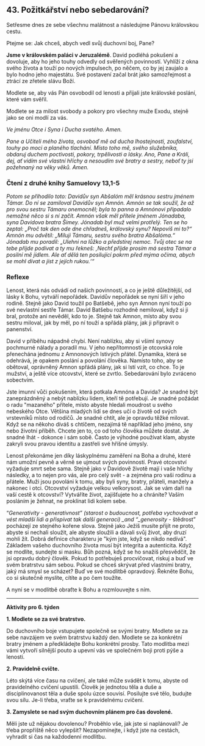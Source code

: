 ## 43. **Požitkářství nebo sebedarování?**

Setřesme dnes ze sebe všechnu malátnost a následujme Pánovu královskou cestu.

Ptejme se: Jak chceš, abych vedl svůj duchovní boj, Pane?

**Jsme v královském paláci v Jeruzalémě**. David podléhá pokušení a dovoluje, aby ho jeho touhy odvedly od svěřených povinností. Vyhlíží z okna svého života a touží po nových impulsech, po něčem, co by jej zaujalo a bylo hodno jeho majestátu. Své postavení začal brát jako samozřejmost a ztrácí ze zřetele slávu Boží.

Modlete se, aby vás Pán osvobodil od lenosti a přijali jste královské poslání, které vám svěřil.

Modlete se za milost svobody a pokory pro všechny muže Exodu, stejně jako se oni modlí za vás.

_Ve jménu Otce i Syna i Ducha svatého. Amen._

_Pane a Učiteli mého života, osvoboď mě od ducha lhostejnosti, zoufalství, touhy po moci a planého tlachání. Místo toho mě, svého služebníka, obdaruj duchem poctivosti, pokory, trpělivosti a lásky. Ano, Pane a Králi, dej, ať vidím své vlastní hříchy a nesoudím své bratry a sestry, neboť ty jsi požehnaný na věky věků. Amen._

### Čtení z druhé knihy Samuelovy 13,1-5

_Potom se přihodilo toto: Davidův syn Abšalóm měl krásnou sestru jménem Támar. Do ní se zamiloval Davidův syn Amnón. Amnón se tak soužil, že až pro svou sestru Támaru onemocněl; byla to panna a Amnónovi připadalo nemožné něco si s ní začít. Amnón však měl přítele jménem Jónadaba, syna Davidova bratra Šimey. Jónadab byl muž velmi protřelý. Ten se ho zeptal: „Proč tak den ode dne chřadneš, královský synu? Nepovíš mi to?“ Amnón mu odvětil: „Miluji Támaru, sestru svého bratra Abšalóma.“ Jónadab mu poradil: „Ulehni na lůžko a předstírej nemoc. Tvůj otec se na tebe přijde podívat a ty mu řekneš: ‚Nechť přijde prosím má sestra Támar a posilní mě jídlem. Ale ať dělá ten posilující pokrm před mýma očima, abych se mohl dívat a jíst z jejích rukou.‘“_

### Reflexe

Lenost, která nás odvádí od našich povinností, a co je ještě důležitější, od lásky k Bohu, vytváří nepořádek. Davidův nepořádek se nyní šíří v jeho rodině. Stejně jako David toužil po Batšebě, jeho syn Amnon nyní touží po své nevlastní sestře Támar. David Batšebu rozhodně nemiloval, když si ji bral, protože ani nevěděl, kdo to je. Stejně tak Amnon, místo aby svou sestru miloval, jak by měl, po ní touží a spřádá plány, jak ji připravit o panenství.

David v příběhu nápadně chybí. Není nablízku, aby si všiml synovy pochmurné nálady a poradil mu. V jeho nepřítomnosti je otcovská role přenechána jednomu z Amnonových lstivých přátel. Dynamika, která se odehrává, je opakem poslání a povolání člověka. Namísto toho, aby se obětoval, oprávněný Amnon spřádá plány, jak si lstí vzít, co chce. To je mužství, a ještě více otcovství, které se zvrtlo. Sebedarování bylo zvráceno sobectvím.

Jste imunní vůči pokušením, která potkala Amnóna a Davida? Je snadné být zaneprázdněný a nebýt nablízku lidem, kteří tě potřebují. Je snadné požádat o radu "mazaného" přítele, místo abyste hledali moudrost u svého nebeského Otce. Většina mladých lidí se dnes učí o životě od svých vrstevníků místo od rodičů. Je snadné chtít, ale je opravdu těžké milovat. Když se na někoho díváš s chtíčem, nezajímá tě například jeho jméno, sny nebo životní příběh. Chcete jen to, co od toho člověka můžete dostat. Je snadné lhát - dokonce i sám sobě. Často je výhodné používat klam, abyste zakryli svou pravou identitu a zastřeli své hříšné úmysly.

Lenost překonáme jen díky láskyplnému zaměření na Boha a druhé, které nám umožní pevně a věrně se ujmout svých povinností. Pravé otcovství vyžaduje smrt sebe sama. Stejně jako v Davidově životě mají i vaše hříchy následky, a to nejen pro vás, ale pro celý svět - a zejména pro vaši rodinu a přátele. Muži jsou povoláni k tomu, aby byli syny, bratry, přáteli, manžely a nakonec i otci. Otcovství vyžaduje velkou velkorysost. Jak se vám daří na vaší cestě k otcovství? Vytváříte život, zajišťujete ho a chráníte? Vaším posláním je žehnat, ne proklínat lidi kolem sebe.

“_Generativity _- generativnost”_ (starost o budoucnost, potřeba vychovávat a vést mladší lidi a přispívat tak další generaci) \_and “\_generosity_ - štědrost” pocházejí ze stejného kořene slova. Stejně jako Ježíš musíte přijít ne proto, abyste si nechali sloužit, ale abyste sloužili a dávali svůj život, aby druzí mohli žít. Dobrá definice charakteru je "kým jste, když se nikdo nedívá". Základem vašeho duchovního života musí být integrita a autenticita. Když se modlíte, sundejte si masku. Bůh pozná, když se ho snažíš přesvědčit, že jsi opravdu dobrý člověk. Pokud to potřebuješ procvičovat, riskuj a buď ve svém bratrstvu sám sebou. Pokud se chceš skrývat před vlastními bratry, jaký má smysl se scházet? Buď ve své modlitbě opravdový. Řekněte Bohu, co si skutečně myslíte, cítíte a po čem toužíte.

A nyní se v modlitbě obraťte k Bohu a rozmlouvejte s ním.

---

**Aktivity pro 6. týden**

**1. Modlete se za své bratrstvo.**

Do duchovního boje vstupujete společně se svými bratry. Modlete se za sebe navzájem ve svém bratrstvu každý den. Modlete se za konkrétní bratry jménem a předkládejte Bohu konkrétní prosby. Tato modlitba mezi vámi vytvoří silnější pouto a upevní vás ve společném boji proti pýše a lenosti.

**2. Pravidelně cvičte.**

Léto skýtá více času na cvičení, ale také může svádět k tomu, abyste od pravidelného cvičení upustili. Člověk je jednotou těla a duše a disciplinovanost těla a duše spolu úzce souvisí. Posilujte své tělo, budujte svou sílu. Je-li třeba, vraťte se k pravidelnému cvičení.

**3. Zamyslete se nad svým duchovním plánem pro čas dovolené.**

Měli jste už nějakou dovolenou? Proběhlo vše, jak jste si naplánovali? Je třeba propříště něco vylepšit? Nezapomínejte, i když jste na cestách, vyhradit si čas na každodenní modlitbu.
